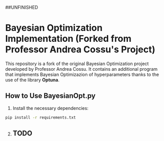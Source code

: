 ##UNFINISHED

# Bayesian Optimization Implementation (Forked from Professor Andrea Cossu's Project)

This repository is a fork of the original Bayesian Optimization project developed by Professor Andrea Cossu. It contains an additional program that implements Bayesian Optimizazion of hyperparameters thanks to the use of the library **Optuna**.

## How to Use BayesianOpt.py

1. Install the necessary dependencies:
  ```bash
  pip install -r requirements.txt
  ```
2. ## TODO
